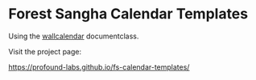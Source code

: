 # Forest Sangha Calendar Templates

Using the [wallcalendar](https://github.com/profound-labs/wallcalendar) documentclass.

Visit the project page:

<https://profound-labs.github.io/fs-calendar-templates/>

